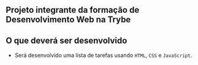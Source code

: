 ## Projeto integrante da formação de Desenvolvimento Web na Trybe

## O que deverá ser desenvolvido

- Será desenvolvido uma lista de tarefas usando `HTML`, `CSS` e `JavaScript`.
